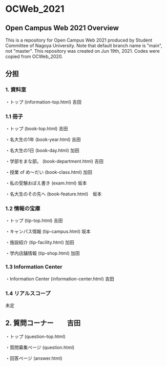 # OCWeb_2021
## Open Campus Web 2021 Overview
This is a repository for Open Campus Web 2021 produced by Student Committee of Nagoya University.
Note that default branch name is "main", not "master".
This repository was created on Jun 19th, 2021. Codes were copied from OCWeb_2020.

## 分担

### 1. 資料室
・トップ (information-top.html) 吉田

### 1.1 冊子 
・トップ (book-top.html)  吉田

・名大生の1年 (book-year.html)  吉田

・名大生の1日 (book-day.html) 加田

・学部をまな部。 (book-department.html) 吉田

・授業 of め〜だい (book-class.html) 加田

・私の受験おぼえ書き (exam.html)  坂本

・名大生のその先へ (book-feature.html)　坂本


### 1.2 情報の宝庫

・トップ (tip-top.html) 吉田

・キャンパス情報 (tip-campus.html)  坂本

・施設紹介 (tip-facility.html) 加田

・学内店舗情報 (tip-shop.html) 加田


### 1.3 Information Center

・Information Center (information-center.html) 吉田

### 1.4 リアルスコープ
未定


## 2. 質問コーナー　　吉田
・トップ (question-top.html)

・質問募集ページ (question.html)

・回答ページ (answer.html)
